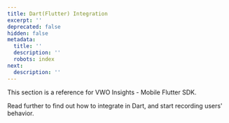 ```yaml
---
title: Dart(Flutter) Integration
excerpt: ''
deprecated: false
hidden: false
metadata:
  title: ''
  description: ''
  robots: index
next:
  description: ''
---
```

This section is a reference for VWO Insights - Mobile Flutter SDK.

Read further to find out how to integrate in Dart, and start recording users' behavior.